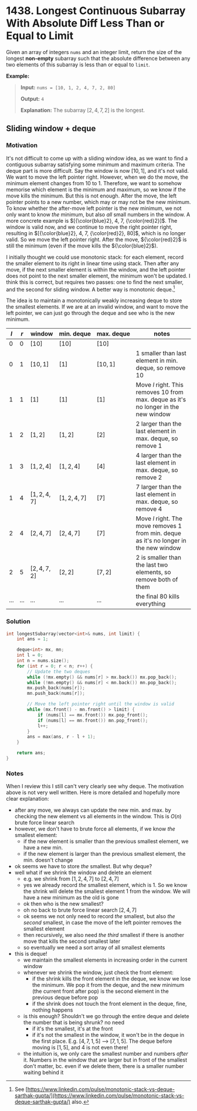 # 1438. Longest Continuous Subarray With Absolute Diff Less Than or Equal to Limit

Given an array of integers `nums` and an integer limit, return the size of the longest **non-empty** subarray such that the absolute difference between any two elements of this subarray is less than or equal to `limit`.


**Example:**

> **Input:** `nums = [10, 1, 2, 4, 7, 2, 80]`
> 
> **Output:** `4`
> 
> **Explanation:** The subarray $[2, 4, 7, 2]$ is the longest.


## Sliding window + deque

### Motivation

It's not difficult to come up with a sliding window idea, as we want to find a contiguous subarray satisfying some minimum and maximum criteria. The deque part is more difficult. Say the window is now $[10, 1]$, and it's not valid. We want to move the left pointer right. However, when we do the move, the minimum element changes from $10$ to $1$. Therefore, we want to somehow memorise which element is the minimum and maximum, so we know if the move kills the minimum. But this is not enough. After the move, the left pointer points to a new number, which may or may not be the new minimum. To know whether the after-move left pointer is the new minimum, we not only want to know *the* minimum, but also *all* small numbers in the window. A more concrete example is $[{\color{blue}2}, 4, 7, {\color{red}2}]$. The window is valid now, and we continue to move the right pointer right, resulting in $[{\color{blue}2}, 4, 7, {\color{red}2}, 80]$, which is no longer valid. So we move the left pointer right. After the move, ${\color{red}2}$ is still the minimum (even if the move kills the ${\color{blue}2}$).

I initially thought we could use monotonic stack: for each element, record the smaller element to its right in linear time using stack. Then after any move, if the next smaller element is within the window, and the left pointer does not point to the next smaller element, the minimum won't be updated. I think this is correct, but requires two passes: one to find the next smaller, and the second for sliding window. A better way is monotonic deque.[^linkedin post]

[^linkedin post]: See [https://www.linkedin.com/pulse/monotonic-stack-vs-deque-sarthak-gupta/](https://www.linkedin.com/pulse/monotonic-stack-vs-deque-sarthak-gupta/) also.

The idea is to maintain a monotonically weakly increasing deque to store the smallest elements. If we are at an invalid window, and want to move the left pointer, we can just go through the deque and see who is the new minimum.


<style>
    th {
        text-wrap: nowrap;
    }
</style>

| $l$ | $r$ | window         | min. deque | max. deque | notes                                                       |
|-----|-----|----------------|----------------|----------------|-------------------------------------------------------------|
| $0$ | $0$ | $[10]$         | $[10]$         | $[10]$         |                                                             |
| $0$ | $1$ | $[10, 1]$      | $[1]$          | $[10, 1]$      | $1$ smaller than last element in min. deque, so remove $10$ |
| $1$ | $1$ | $[1]$          | $[1]$          | $[1]$          | Move $l$ right. This removes $10$ from max. deque as it's no longer in the new window      |
| $1$ | $2$ | $[1, 2]$       | $[1, 2]$       | $[2]$          | $2$ larger than the last element in max. deque, so remove $1$  |
| $1$ | $3$ | $[1, 2, 4]$    | $[1, 2, 4]$    | $[4]$          | $4$ larger than the last element in max. deque, so remove $2$  |
| $1$ | $4$ | $[1, 2, 4, 7]$ | $[1, 2, 4, 7]$ | $[7]$          | $7$ larger than the last element in max. deque, so remove $4$  |
| $2$ | $4$ | $[2, 4, 7]$    | $[2, 4, 7]$    | $[7]$          | Move $l$ right. The move removes $1$ from min. deque as it's no longer in the new window        |
| $2$ | $5$ | $[2, 4, 7, 2]$ | $[2, 2]$       | $[7, 2]$       | $2$ is smaller than the last two elements, so remove both of them  |
| ... | ... | ... | ...       | ...       | the final $80$ kills everything  |


### Solution

```cpp
int longestSubarray(vector<int>& nums, int limit) {
    int ans = 1;

    deque<int> mx, mn;
    int l = 0;
    int n = nums.size();
    for (int r = 0; r < n; r++) {
        // Update the two deques
        while (!mx.empty() && nums[r] > mx.back()) mx.pop_back();
        while (!mn.empty() && nums[r] < mn.back()) mn.pop_back();
        mx.push_back(nums[r]);
        mn.push_back(nums[r]);

        // Move the left pointer right until the window is valid
        while (mx.front() - mn.front() > limit) {
            if (nums[l] == mx.front()) mx.pop_front();
            if (nums[l] == mn.front()) mn.pop_front();
            l++;
        }
        ans = max(ans, r - l + 1);
    }

    return ans;
}
```


### Notes

When I review this I still can't very clearly see why deque. The motivation above is not very well written. Here is more detailed and hopefully more clear explanation:

* after any move, we always can update the new min. and max. by checking the new element vs all elements in the window. This is $O(n)$ brute force linear search
* however, we don't have to brute force all elements, if we know *the* smallest element:
    + if the new element is smaller than the previous smallest element, we have a new min.
    + if the new element is larger than the previous smallest element, the min. doesn't change
* ok seems we have to store *the* smallest. But why deque?
* well what if we shrink the window and delete an element
    + e.g. we shrink from $[1, 2, 4, 7]$ to $[2, 4, 7]$
    + yes we already record *the* smallest element, which is $1$. So we know the shrink will delete the smallest element $1$ from the window. We will have a new minimum as the old is gone
    + ok then who is the new smallest?
    + oh no back to brute force linear search $[2, 4, 7]$
    + ok seems we not only need to record *the* smallest, but also *the second* smallest, in case the move of the left pointer removes the smallest element
    + then recursively, we also need *the third* smallest if there is another move that kills the second smallest later
    + so eventually we need a sort array of all smallest elements
* this is deque!
    + we maintain the smallest elements in increasing order in the current window
    + whenever we shrink the window, just check the front element:
        - if the shrink kills the front element in the deque, we know we lose the minimum. We pop it from the deque, and the new minimum (the current front after pop) is the second element in the previous deque before pop
        - if the shrink does not touch the front element in the deque, fine, nothing happens
    + is this enough? Shouldn't we go through the entire deque and delete the number that is being shrunk? no need
        - if it's the smallest, it's at the front
        - if it's not the smallest in the window, it won't be in the deque in the first place. E.g. $[4, 7, 1, 5]$ --> $[7, 1, 5]$. The deque before moving is $[1, 5]$, and $4$ is not even there!
    + the intuition is, we only care the smallest number and numbers *after* it. Numbers in the window that are larger but in front of the smallest don't matter, bc. even if we delete them, there is a smaller number waiting behind it
